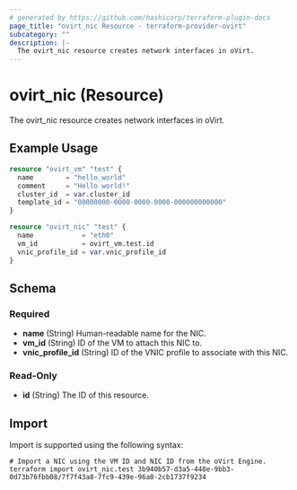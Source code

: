 ```yaml
---
# generated by https://github.com/hashicorp/terraform-plugin-docs
page_title: "ovirt_nic Resource - terraform-provider-ovirt"
subcategory: ""
description: |-
  The ovirt_nic resource creates network interfaces in oVirt.
---
```


# ovirt_nic (Resource)

The ovirt_nic resource creates network interfaces in oVirt.

## Example Usage

```terraform
resource "ovirt_vm" "test" {
  name        = "hello_world"
  comment     = "Hello world!"
  cluster_id  = var.cluster_id
  template_id = "00000000-0000-0000-0000-000000000000"
}

resource "ovirt_nic" "test" {
  name            = "eth0"
  vm_id           = ovirt_vm.test.id
  vnic_profile_id = var.vnic_profile_id
}
```

<!-- schema generated by tfplugindocs -->
## Schema

### Required

- **name** (String) Human-readable name for the NIC.
- **vm_id** (String) ID of the VM to attach this NIC to.
- **vnic_profile_id** (String) ID of the VNIC profile to associate with this NIC.

### Read-Only

- **id** (String) The ID of this resource.

## Import

Import is supported using the following syntax:

```shell
# Import a NIC using the VM ID and NIC ID from the oVirt Engine.
terraform import ovirt_nic.test 3b940b57-d3a5-448e-9bb3-0d73b76fbb08/7f7f43a8-7fc9-439e-96a0-2cb1737f9234
```
